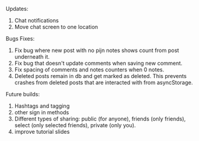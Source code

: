 Updates:
1) Chat notifications
2) Move chat screen to one location

Bugs Fixes:
1) Fix bug where new post with no pijn notes shows count from post underneath it.
2) Fix bug that doesn't update comments when saving new comment.
3) Fix spacing of comments and notes counters when 0 notes.
4) Deleted posts remain in db and get marked as deleted. This prevents crashes from deleted posts that are interacted with from asyncStorage.

Future builds:
1) Hashtags and tagging
2) other sign in methods
3) Different types of sharing: public (for anyone), friends (only friends), select (only selected friends), private (only you).
4) improve tutorial slides
